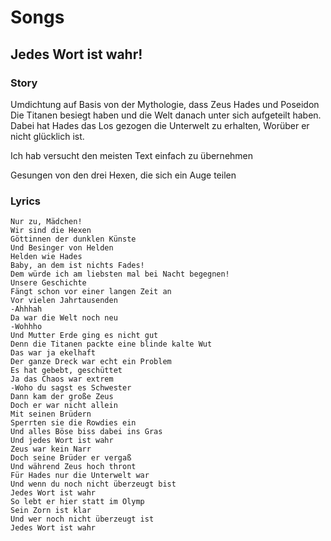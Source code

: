 # Songs

## Jedes Wort ist wahr!
### Story
Umdichtung auf Basis von der Mythologie, dass Zeus Hades und Poseidon 
Die Titanen besiegt haben und die Welt danach unter sich aufgeteilt haben.
Dabei hat Hades das Los gezogen die Unterwelt zu erhalten,
Worüber er nicht glücklich ist.

Ich hab versucht den meisten Text einfach zu übernehmen

Gesungen von den drei Hexen, die sich ein Auge teilen

### Lyrics
```
Nur zu, Mädchen!
Wir sind die Hexen
Göttinnen der dunklen Künste
Und Besinger von Helden
Helden wie Hades
Baby, an dem ist nichts Fades!
Dem würde ich am liebsten mal bei Nacht begegnen! 
Unsere Geschichte 
Fängt schon vor einer langen Zeit an 
Vor vielen Jahrtausenden 
-Ahhhah 
Da war die Welt noch neu 
-Wohhho
Und Mutter Erde ging es nicht gut 
Denn die Titanen packte eine blinde kalte Wut 
Das war ja ekelhaft 
Der ganze Dreck war echt ein Problem 
Es hat gebebt, geschüttet 
Ja das Chaos war extrem
-Woho du sagst es Schwester
Dann kam der große Zeus
Doch er war nicht allein
Mit seinen Brüdern
Sperrten sie die Rowdies ein 
Und alles Böse biss dabei ins Gras
Und jedes Wort ist wahr 
Zeus war kein Narr 
Doch seine Brüder er vergaß
Und während Zeus hoch thront 
Für Hades nur die Unterwelt war
Und wenn du noch nicht überzeugt bist
Jedes Wort ist wahr
So lebt er hier statt im Olymp
Sein Zorn ist klar
Und wer noch nicht überzeugt ist
Jedes Wort ist wahr
```
